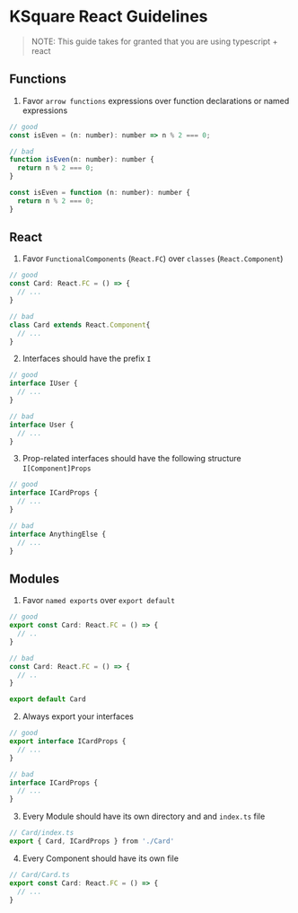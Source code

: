 # KSquare React Guidelines

> NOTE: This guide takes for granted that you are using typescript + react

## Functions
1. Favor `arrow functions` expressions over function declarations or named expressions
```js
// good
const isEven = (n: number): number => n % 2 === 0;

// bad
function isEven(n: number): number {
  return n % 2 === 0;
}

const isEven = function (n: number): number {
  return n % 2 === 0;
}
```

## React
1. Favor `FunctionalComponents` (`React.FC`) over `classes` (`React.Component`)

```js
// good
const Card: React.FC = () => {
  // ...
}

// bad
class Card extends React.Component{
  // ...
}
```

2. Interfaces should have the prefix `I`
```js
// good
interface IUser {
  // ...
}

// bad
interface User {
  // ...
}
```

3. Prop-related interfaces should have the following structure `I[Component]Props`
```js
// good
interface ICardProps {
  // ...
}

// bad
interface AnythingElse {
  // ...
}
```

## Modules

1. Favor `named exports` over `export default`
```js
// good
export const Card: React.FC = () => {
  // ..
}

// bad
const Card: React.FC = () => {
  // ..
}

export default Card
```

2. Always export your interfaces

```js
// good
export interface ICardProps {
  // ...
}

// bad
interface ICardProps {
  // ...
}
```

3. Every Module should have its own directory and and `index.ts` file

```js
// Card/index.ts
export { Card, ICardProps } from './Card'
```

4. Every Component should have its own file
```js
// Card/Card.ts
export const Card: React.FC = () => {
  // ...
}
```
